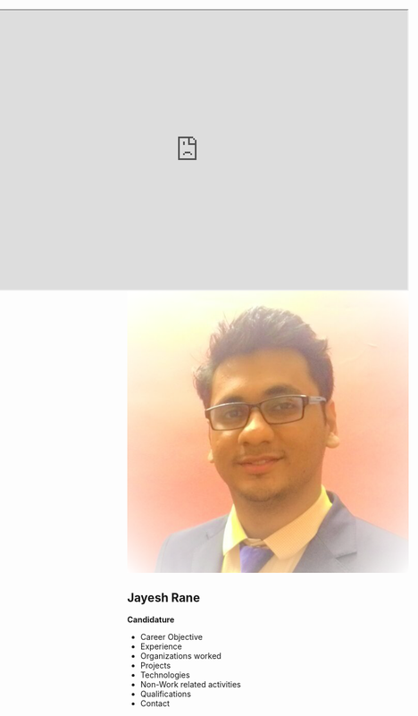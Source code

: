 <iframe width="750" height="500" align="right" allow="microphone;" src="https://console.dialogflow.com/api-client/demo/embedded/Jay-HelpBot"></iframe>

![Jayesh Rane](https://github.com/jayeshrane2107/Jay-HelpBot/blob/master/Jay-bot.png "Jayesh Rane")
## Jayesh Rane  

**Candidature**  

* Career Objective  
* Experience  
* Organizations worked  
* Projects  
* Technologies  
* Non-Work related activities  
* Qualifications  
* Contact  
